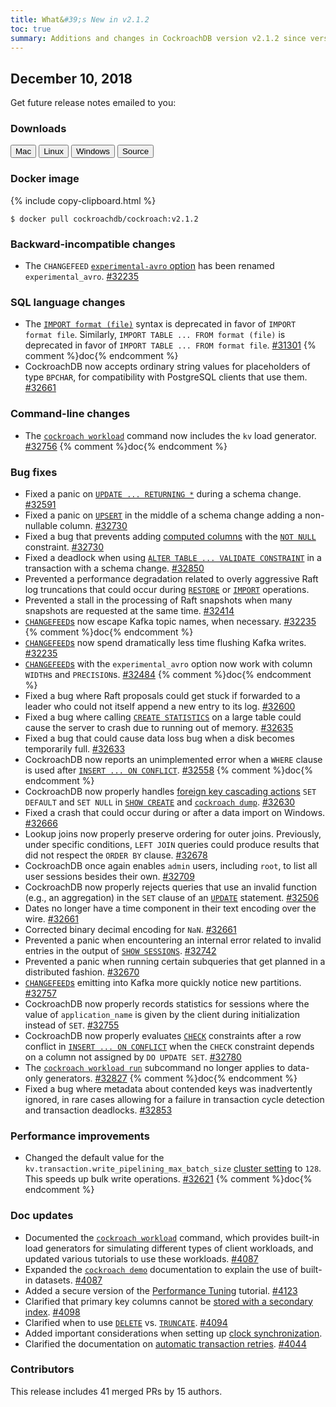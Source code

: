 ```yaml
---
title: What&#39;s New in v2.1.2
toc: true
summary: Additions and changes in CockroachDB version v2.1.2 since version v2.1.1
---
```


## December 10, 2018

Get future release notes emailed to you:

<div class="hubspot-install-form install-form-1 clearfix">
    <script>
        hbspt.forms.create({
            css: '',
            cssClass: 'install-form',
            portalId: '1753393',
            formId: '39686297-81d2-45e7-a73f-55a596a8d5ff',
            formInstanceId: 1,
            target: '.install-form-1'
        });
    </script>
</div>

### Downloads

<div id="os-tabs" class="clearfix">
    <a href="https://binaries.cockroachdb.com/cockroach-v2.1.2.darwin-10.9-amd64.tgz"><button id="mac" data-eventcategory="mac-binary-release-notes">Mac</button></a>
    <a href="https://binaries.cockroachdb.com/cockroach-v2.1.2.linux-amd64.tgz"><button id="linux" data-eventcategory="linux-binary-release-notes">Linux</button></a>
    <a href="https://binaries.cockroachdb.com/cockroach-v2.1.2.windows-6.2-amd64.zip"><button id="windows" data-eventcategory="windows-binary-release-notes">Windows</button></a>
    <a href="https://binaries.cockroachdb.com/cockroach-v2.1.2.src.tgz"><button id="source" data-eventcategory="source-release-notes">Source</button></a>
</div>

### Docker image

{% include copy-clipboard.html %}
~~~shell
$ docker pull cockroachdb/cockroach:v2.1.2
~~~

### Backward-incompatible changes

- The `CHANGEFEED` [`experimental-avro` option](../v2.1/create-changefeed.html#options) has been renamed `experimental_avro`. [#32235][#32235]

### SQL language changes

- The [`IMPORT format (file)`](../v2.1/import.html) syntax is deprecated in favor of `IMPORT format file`. Similarly, `IMPORT TABLE ... FROM format (file)` is deprecated in favor of `IMPORT TABLE ... FROM format file`. [#31301][#31301] {% comment %}doc{% endcomment %}
- CockroachDB now accepts ordinary string values for placeholders of type `BPCHAR`, for compatibility with PostgreSQL clients that use them. [#32661][#32661]

### Command-line changes

- The [`cockroach workload`](../v2.1/cockroach-workload.html) command now includes the `kv` load generator. [#32756][#32756] {% comment %}doc{% endcomment %}

### Bug fixes

- Fixed a panic on [`UPDATE ... RETURNING *`](../v2.1/update.html) during a schema change. [#32591][#32591]
- Fixed a panic on [`UPSERT`](../v2.1/upsert.html) in the middle of a schema change adding a non-nullable column. [#32730][#32730]
- Fixed a bug that prevents adding [computed columns](../v2.1/computed-columns.html) with the [`NOT NULL`](../v2.1/not-null.html) constraint. [#32730][#32730]
- Fixed a deadlock when using [`ALTER TABLE ... VALIDATE CONSTRAINT`](../v2.1/validate-constraint.html) in a transaction with a schema change. [#32850][#32850]
- Prevented a performance degradation related to overly aggressive Raft log truncations that could occur during [`RESTORE`](../v2.1/restore.html) or [`IMPORT`](../v2.1/import.html) operations.
- Prevented a stall in the processing of Raft snapshots when many snapshots are requested at the same time. [#32414][#32414]
- [`CHANGEFEED`s](../v2.1/create-changefeed.html) now escape Kafka topic names, when necessary. [#32235][#32235] {% comment %}doc{% endcomment %}
- [`CHANGEFEED`s](../v2.1/create-changefeed.html) now spend dramatically less time flushing Kafka writes. [#32235][#32235]
- [`CHANGEFEED`s](../v2.1/create-changefeed.html) with the `experimental_avro` option now work with column `WIDTH`s and `PRECISION`s. [#32484][#32484] {% comment %}doc{% endcomment %}
- Fixed a bug where Raft proposals could get stuck if forwarded to a leader who could not itself append a new entry to its log. [#32600][#32600]
- Fixed a bug where calling [`CREATE STATISTICS`](../v2.1/create-statistics.html) on a large table could cause the server to crash due to running out of memory. [#32635][#32635]
- Fixed a bug that could cause data loss bug when a disk becomes temporarily full. [#32633][#32633]
- CockroachDB now reports an unimplemented error when a `WHERE` clause is used after [`INSERT ... ON CONFLICT`](../v2.1/insert.html). [#32558][#32558] {% comment %}doc{% endcomment %}
- CockroachDB now properly handles [foreign key cascading actions](../v2.1/foreign-key.html#foreign-key-actions) `SET DEFAULT` and `SET NULL` in [`SHOW CREATE`](../v2.1/show-create.html) and [`cockroach dump`](../v2.1/sql-dump.html). [#32630][#32630]
- Fixed a crash that could occur during or after a data import on Windows. [#32666][#32666]
- Lookup joins now properly preserve ordering for outer joins. Previously, under specific conditions, `LEFT JOIN` queries could produce results that did not respect the `ORDER BY` clause. [#32678][#32678]
- CockroachDB once again enables `admin` users, including `root`, to list all user sessions besides their own. [#32709][#32709]
- CockroachDB now properly rejects queries that use an invalid function (e.g., an aggregation) in the `SET` clause of an [`UPDATE`](../v2.1/update.html) statement. [#32506][#32506]
- Dates no longer have a time component in their text encoding over the wire. [#32661][#32661]
- Corrected binary decimal encoding for `NaN`. [#32661][#32661]
- Prevented a panic when encountering an internal error related to invalid entries in the output of [`SHOW SESSIONS`](../v2.1/show-sessions.html). [#32742][#32742]
- Prevented a panic when running certain subqueries that get planned in a distributed fashion. [#32670][#32670]
- [`CHANGEFEED`s](../v2.1/create-changefeed.html) emitting into Kafka more quickly notice new partitions. [#32757][#32757]
- CockroachDB now properly records statistics for sessions where the value of `application_name` is given by the client during initialization instead of `SET`. [#32755][#32755]
- CockroachDB now properly evaluates [`CHECK`](../v2.1/check.html) constraints after a row conflict in [`INSERT ... ON CONFLICT`](../v2.1/insert.html) when the `CHECK` constraint depends on a column not assigned by `DO UPDATE SET`. [#32780][#32780]
- The [`cockroach workload run`](../v2.1/cockroach-workload.html) subcommand no longer applies to data-only generators. [#32827][#32827] {% comment %}doc{% endcomment %}
- Fixed a bug where metadata about contended keys was inadvertently ignored, in rare cases allowing for a failure in transaction cycle detection and transaction deadlocks. [#32853][#32853]

### Performance improvements

- Changed the default value for the `kv.transaction.write_pipelining_max_batch_size` [cluster setting](../v2.1/cluster-settings.html) to `128`. This speeds up bulk write operations. [#32621][#32621] {% comment %}doc{% endcomment %}

### Doc updates

- Documented the [`cockroach workload`](../v2.1/cockroach-workload.html) command, which provides built-in load generators for simulating different types of client workloads, and updated various tutorials to use these workloads. [#4087](https://github.com/cockroachdb/docs/pull/4087)
- Expanded the [`cockroach demo`](../v2.1/cockroach-demo.html) documentation to explain the use of built-in datasets. [#4087](https://github.com/cockroachdb/docs/pull/4087)
- Added a secure version of the [Performance Tuning](../v2.1/performance-tuning.html) tutorial. [#4123](https://github.com/cockroachdb/docs/pull/4123)
- Clarified that primary key columns cannot be [stored with a secondary index](../v2.1/create-index.html). [#4098](https://github.com/cockroachdb/docs/pull/4098)  
- Clarified when to use [`DELETE`](../v2.1/delete.html) vs. [`TRUNCATE`](../v2.1/truncate.html). [#4094](https://github.com/cockroachdb/docs/pull/4094)
- Added important considerations when setting up [clock synchronization](../v2.1/recommended-production-settings.html#clock-synchronization).
- Clarified the documentation on [automatic transaction retries](../v2.1/transactions.html#automatic-retries). [#4044](https://github.com/cockroachdb/docs/pull/4044)

### Contributors

This release includes 41 merged PRs by 15 authors.

[#31301]: https://github.com/cockroachdb/cockroach/pull/31301
[#32235]: https://github.com/cockroachdb/cockroach/pull/32235
[#32412]: https://github.com/cockroachdb/cockroach/pull/32412
[#32414]: https://github.com/cockroachdb/cockroach/pull/32414
[#32484]: https://github.com/cockroachdb/cockroach/pull/32484
[#32506]: https://github.com/cockroachdb/cockroach/pull/32506
[#32558]: https://github.com/cockroachdb/cockroach/pull/32558
[#32591]: https://github.com/cockroachdb/cockroach/pull/32591
[#32600]: https://github.com/cockroachdb/cockroach/pull/32600
[#32621]: https://github.com/cockroachdb/cockroach/pull/32621
[#32630]: https://github.com/cockroachdb/cockroach/pull/32630
[#32633]: https://github.com/cockroachdb/cockroach/pull/32633
[#32635]: https://github.com/cockroachdb/cockroach/pull/32635
[#32661]: https://github.com/cockroachdb/cockroach/pull/32661
[#32666]: https://github.com/cockroachdb/cockroach/pull/32666
[#32670]: https://github.com/cockroachdb/cockroach/pull/32670
[#32678]: https://github.com/cockroachdb/cockroach/pull/32678
[#32709]: https://github.com/cockroachdb/cockroach/pull/32709
[#32730]: https://github.com/cockroachdb/cockroach/pull/32730
[#32742]: https://github.com/cockroachdb/cockroach/pull/32742
[#32755]: https://github.com/cockroachdb/cockroach/pull/32755
[#32756]: https://github.com/cockroachdb/cockroach/pull/32756
[#32757]: https://github.com/cockroachdb/cockroach/pull/32757
[#32780]: https://github.com/cockroachdb/cockroach/pull/32780
[#32827]: https://github.com/cockroachdb/cockroach/pull/32827
[#32850]: https://github.com/cockroachdb/cockroach/pull/32850
[#32853]: https://github.com/cockroachdb/cockroach/pull/32853
